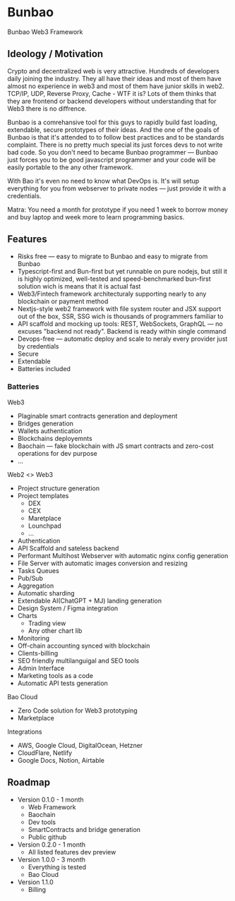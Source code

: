 # Bunbao
Bunbao Web3 Framework

## Ideology / Motivation
Crypto and decentralized web is very attractive. Hundreds of developers daily joining the industry. They all have their ideas and most of them have almost no experience in web3 and most of them have junior skills in web2. TCP/IP, UDP, Reverse Proxy, Cache -  WTF it is? Lots of them thinks that they are frontend or backend developers without understanding that for Web3 there is no diffrence.

Bunbao is a comrehansive tool for this guys to rapidly build fast loading, extendable, secure prototypes of their ideas. And the one of the goals of Bunbao is that it's attended to to follow best practices and to be standards complaint. There is no pretty much special its just forces devs to not write bad code. So you don't need to became Bunbao programmer — Bunbao just forces you to be good javascript programmer and your code will be easily portable to the any other framework.

With Bao it's even no need to know what DevOps is. It's will setup everything for you from webserver to private nodes — just provide it with a credentials.

Matra: You need a month for prototype if you need 1 week to borrow money and buy laptop and week more to learn programming basics. 

## Features
- Risks free — easy to migrate to Bunbao and easy to migrate from Bunbao 
- Typescript-first and Bun-first but yet runnable on pure nodejs, but still it is highly optimized, well-tested and speed-benchmarked bun-first solution wich is means that it is actual fast
- Web3/Fintech framework architecturaly supporting nearly to any blockchain or payment method
- Nextjs-style web2 framework with file system router and JSX support out of the box, SSR, SSG wich is thousands of programmers familiar to
- API scaffold and mocking up tools: REST, WebSockets, GraphQL — no excuses "backend not ready". Backend is ready within single command
- Devops-free — automatic deploy and scale to neraly every provider just by credentials
- Secure
- Extendable
- Batteries included

### Batteries
Web3
- Plaginable smart contracts generation and deployment
- Bridges generation
- Wallets authentication 
- Blockchains deployemnts
- Baochain — fake blockchain with JS smart contracts and zero-cost operations for dev purpose
- ... 

Web2 <> Web3
- Project structure generation
- Project templates
  - DEX
  - CEX
  - Maretplace
  - Lounchpad
  - ...
- Authentication 
- API Scaffold and sateless backend
- Performant Multihost Webserver with automatic nginx config generation
- File Server with automatic images conversion and resizing 
- Tasks Queues
- Pub/Sub
- Aggregation
- Automatic sharding
- Extendable AI(ChatGPT + MJ) landing generation
- Design System / Figma integration
- Charts
  - Trading view
  - Any other chart lib
- Monitoring
- Off-chain accounting synced with blockchain 
- Clients-billing 
- SEO friendly multilanguigal and SEO tools
- Admin Interface
- Marketing tools as a code
- Automatic API tests generation

Bao Cloud
- Zero Code solution for Web3 prototyping 
- Marketplace

Integrations
- AWS, Google Cloud, DigitalOcean, Hetzner
- CloudFlare, Netlify
- Google Docs, Notion, Airtable

## Roadmap
- Version 0.1.0 - 1 month
  - Web Framework
  - Baochain
  - Dev tools
  - SmartContracts and bridge generation
  - Public github
- Version 0.2.0 - 1 month 
  - All listed features dev preview
- Version 1.0.0 - 3 month 
  - Everything is tested
  - Bao Cloud
- Version 1.1.0
  - Billing